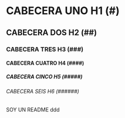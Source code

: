# CABECERA UNO H1 (#)
## CABECERA DOS H2 (##)
### CABECERA TRES H3 (###)
#### CABECERA CUATRO H4 (####)
##### CABECERA CINCO H5 (#####)
###### CABECERA SEIS H6 (######)

SOY UN README ddd
